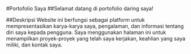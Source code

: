 #Portofolio Saya
##Selamat datang di portofolio daring saya!

##Deskripsi
Website ini berfungsi sebagai platform untuk mempresentasikan karya-karya saya, pengalaman, dan informasi tentang diri saya kepada pengguna. Saya menggunakan halaman ini untuk menampilkan proyek-proyek yang telah saya kerjakan, keahlian yang saya miliki, dan kontak saya.
